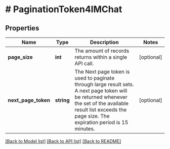 # # PaginationToken4IMChat

## Properties

Name | Type | Description | Notes
------------ | ------------- | ------------- | -------------
**page_size** | **int** | The amount of records returns within a single API call. | [optional] 
**next_page_token** | **string** | The Next page token is used to paginate through large result sets. A next page token will be returned whenever the set of the available result list exceeds the page size. The expiration period is 15 minutes. | [optional] 

[[Back to Model list]](../../README.md#documentation-for-models) [[Back to API list]](../../README.md#documentation-for-api-endpoints) [[Back to README]](../../README.md)


